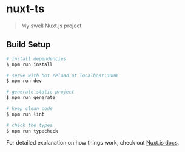 # nuxt-ts

> My swell Nuxt.js project

## Build Setup

``` bash
# install dependencies
$ npm run install

# serve with hot reload at localhost:3000
$ npm run dev

# generate static project
$ npm run generate

# keep clean code
$ npm run lint

# check the types
$ npm run typecheck
```

For detailed explanation on how things work, check out [Nuxt.js docs](https://nuxtjs.org).
